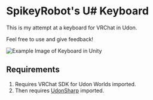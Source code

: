 # SpikeyRobot's U# Keyboard
This is my attempt at a keyboard for VRChat in Udon.

Feel free to use and give feedback!

![Example Image of Keyboard in Unity](/Images/KeyboardExample.png)

## Requirements
1) Requires VRChat SDK for Udon Worlds imported.
2) Then requires [UdonSharp](https://github.com/MerlinVR/UdonSharp) imported.
